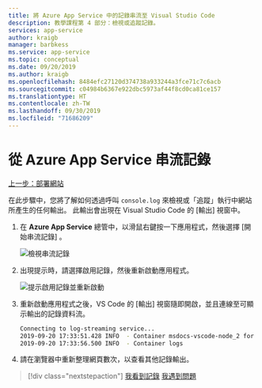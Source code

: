 ```yaml
---
title: 將 Azure App Service 中的記錄串流至 Visual Studio Code
description: 教學課程第 4 部分：檢視或追蹤記錄。
services: app-service
author: kraigb
manager: barbkess
ms.service: app-service
ms.topic: conceptual
ms.date: 09/20/2019
ms.author: kraigb
ms.openlocfilehash: 8484efc27120d374738a933244a3fce71c7c6acb
ms.sourcegitcommit: c04984b6367e922dbc5973af44f8cd0ca81ce157
ms.translationtype: HT
ms.contentlocale: zh-TW
ms.lasthandoff: 09/30/2019
ms.locfileid: "71686209"
---
```

# <a name="stream-logs-from-azure-app-service"></a>從 Azure App Service 串流記錄

[上一步：部署網站](tutorial-vscode-azure-app-service-node-03.md)

在此步驟中，您將了解如何透過呼叫 `console.log` 來檢視或「追蹤」執行中網站所產生的任何輸出。 此輸出會出現在 Visual Studio Code 的 [輸出]  視窗中。

1. 在 **Azure App Service** 總管中，以滑鼠右鍵按一下應用程式，然後選擇 [開始串流記錄]  。

    ![檢視串流記錄](media/deploy-azure/view-logs.png)

1. 出現提示時，請選擇啟用記錄，然後重新啟動應用程式。

    ![提示啟用記錄並重新啟動](media/deploy-azure/enable-restart.png)

1. 重新啟動應用程式之後，VS Code 的 [輸出]  視窗隨即開啟，並且連線至可顯示輸出的記錄資料流。

    ```bash
    Connecting to log-streaming service...
    2019-09-20 17:33:51.428 INFO  - Container msdocs-vscode-node_2 for site msdocs-vscode-node initialized successfully.
    2019-09-20 17:33:56.500 INFO  - Container logs
    ```

1. 請在瀏覽器中重新整理網頁數次，以查看其他記錄輸出。

> [!div class="nextstepaction"]
> [我看到記錄](tutorial-vscode-azure-app-service-node-05.md) [我遇到問題](https://www.research.net/r/PWZWZ52?tutorial=node-deployment-azureappservice&step=tailing-logs)
